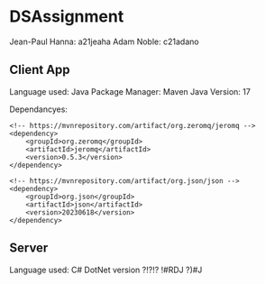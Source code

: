 # DSAssignment
Jean-Paul Hanna: a21jeaha
Adam Noble: c21adano

## Client App
Language used: Java 
Package Manager: Maven
Java Version: 17

Dependancyes:  
```
<!-- https://mvnrepository.com/artifact/org.zeromq/jeromq -->
<dependency>
    <groupId>org.zeromq</groupId>
    <artifactId>jeromq</artifactId>
    <version>0.5.3</version>
</dependency>

<!-- https://mvnrepository.com/artifact/org.json/json -->
<dependency>
    <groupId>org.json</groupId>
    <artifactId>json</artifactId>
    <version>20230618</version>
</dependency>
```

## Server
Language used: C#
DotNet version ?!?!? !#RDJ ?)#J 